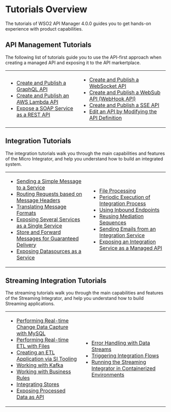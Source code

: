 # Tutorials Overview

The tutorials of WSO2 API Manager 4.0.0 guides you to get hands-on experience with product capabilities.

## API Management Tutorials

The following list of tutorials guide you to use the API-first approach when creating a managed API and exposing it to the API markertplace.

<table>
    <tr>
        <td>
            <ul>
                <li><a href="{{base_path}}/tutorials/create-and-publish-a-graphql-api">Create and Publish a GraphQL API<a></li>
                <li><a href="{{base_path}}/tutorials/create-and-publish-awslambda-api">Create and Publish an AWS Lambda API<a></li>
                <li><a href="{{base_path}}/tutorials/expose-a-soap-service-as-a-rest-api">Expose a SOAP Service as a REST API<a></li>
            </ul>
        </td>
        <td>
            <ul>
                <li><a href="{{base_path}}/tutorials/streaming-api/create-and-publish-websocket-api">Create and Publish a WebSocket API<a></li>
                <li><a href="{{base_path}}/tutorials/streaming-api/create-and-publish-websub-api">Create and Publish a WebSub API (WebHook API)<a></li>
                <li><a href="{{base_path}}/tutorials/streaming-api/create-and-publish-sse-api">Create and Publish a SSE API<a></li>
                <li><a href="{{base_path}}/tutorials/edit-an-api-by-modifyng-the-api-definition">Edit an API by Modifying the API Definition<a></li>
            </ul>
        </td>
    </tr>
</table>

## Integration Tutorials

The integration tutorials walk you through the main capabilities and features of the Micro Integrator, and help you understand how to build an integrated system.

<table>
    <tr>
        <td>
            <ul>
                <li><a href="{{base_path}}/tutorials/integration-tutorials/sending-a-simple-message-to-a-service">Sending a Simple Message to a Service</a></li>
                <li><a href="{{base_path}}/tutorials/integration-tutorials/routing-requests-based-on-message-content">Routing Requests based on Message Headers</a></li>
                <li><a href="{{base_path}}/tutorials/integration-tutorials/transforming-message-content">Translating Message Formats</a></li>
                <li><a href="{{base_path}}/tutorials/integration-tutorials/exposing-several-services-as-a-single-service">Exposing Several Services as a Single Service</a></li>
                <li><a href="{{base_path}}/tutorials/integration-tutorials/storing-and-forwarding-messages">Store and Forward Messages for Guaranteed Delivery</a></li>
                <li><a href="{{base_path}}/tutorials/integration-tutorials/sending-a-simple-message-to-a-datasource">Exposing Datasources as a Service</a></li>
            </ul>
        </td>
        <td>
            <ul>
                <li><a href="{{base_path}}/tutorials/integration-tutorials/file-processing">File Processing</a></li>
                <li><a href="{{base_path}}/tutorials/integration-tutorials/using-scheduled-tasks">Periodic Execution of Integration Process</a></li>
                <li><a href="{{base_path}}/tutorials/integration-tutorials/using-inbound-endpoints">Using Inbound Endpoints</a></li>
                <li><a href="{{base_path}}/tutorials/integration-tutorials/using-templates">Reusing Mediation Sequences</a></li>
                <li><a href="{{base_path}}/tutorials/integration-tutorials/using-the-gmail-connector">Sending Emails from an Integration Service</a></li>
                <li><a href="{{base_path}}/tutorials/integration-tutorials/service-catalog-tutorial">Exposing an Integration Service as a Managed API</a></li>
            </ul>
        </td>
    </tr>
</table>

## Streaming Integration Tutorials

The streaming tutorials walk you through the main capabilities and features of the Streaming Integrator, and help you understand how to build Streaming applications.

<table>
    <tr>
        <td>
            <ul>
                <li><a href="{{base_path}}/use-cases/streaming-tutorials/performing-real-time-etl-with-mysql">Performing Real-time Change Data Capture with MySQL</a></li>
                <li><a href="{{base_path}}/use-cases/streaming-tutorials/performing-real-time-etl-with-files">Performing Real-time ETL with Files</a></li>
                <li><a href="{{base_path}}/use-cases/streaming-tutorials/creating-etl-application-via-tooling">Creating an ETL Application via SI Tooling</a></li>
                <li><a href="{{base_path}}/use-cases/streaming-tutorials/working-with-kafka">Working with Kafka</a></li>
                <li><a href="{{base_path}}/use-cases/streaming-tutorials/creating-business-rules-templates">Working with Business Rules</a></li>
                <li><a href="{{base_path}}/use-cases/streaming-tutorials/integrating-stores">Integrating Stores</a></li>
                <li><a href="{{base_path}}/use-cases/streaming-tutorials/exposing-processed-data-as-api">Exposing Processed Data as API</a></li>
            </ul>
        </td>
        <td>
            <ul>
                <li><a href="{{base_path}}/use-cases/streaming-tutorials/handling-requests-with-errors">Error Handling with Data Streams</a></li>
                <li><a href="{{base_path}}/use-cases/streaming-tutorials/triggering-integrations-via-micro-integrator">Triggering Integration Flows</a></li>
                <li><a href="{{base_path}}/use-cases/streaming-tutorials/running-si-with-docker-and-kubernetes">Running the Streaming Integrator in Containerized Environments</a></li>
            </ul>
        </td>
    </tr>
</table>

